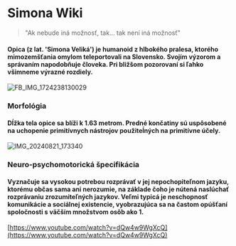 # Simona Wiki
> "Ak nebude iná možnosť, tak... tak není iná možnosť"
#### Opica (z lat. 'Simona Veliká') je humanoid z hlbokého pralesa, ktorého mimozemšťania omylom teleportovali na Slovensko. Svojím výzorom a správaním napodobňuje človeka. Pri bližšom pozorovaní si ľahko všimneme výrazné rozdiely.
![FB_IMG_1724238130029](https://github.com/user-attachments/assets/8572bb81-1c7b-411d-8895-2c65532de4e4)

### Morfológia
#### Dĺžka tela opice sa blíži k 1.63 metrom. Predné končatiny sú uspôsobené na uchopenie primitívnych nástrojov použiteĺných na primitívne účely.
![IMG_20240821_173340](https://github.com/user-attachments/assets/ed5d14a3-2d33-4bab-8f26-40f3583af5ea)

### Neuro-psychomotorická špecifikácia
#### Vyznačuje sa vysokou potrebou rozprávať v jej nepochopiteľnom jazyku, ktorému občas sama ani nerozumie, na základe čoho je nútená naslúchať rozprávaniu zrozumiteľných jazykov. Veľmi typicá je neschopnosť komunikácie a sociálnej existencie, vyobrazujúca sa na častom opúšťaní spoločnosti s väčším množstvom osôb ako 1.

[https://www.youtube.com/watch?v=dQw4w9WgXcQ](https://www.youtube.com/watch?v=dQw4w9WgXcQ)
